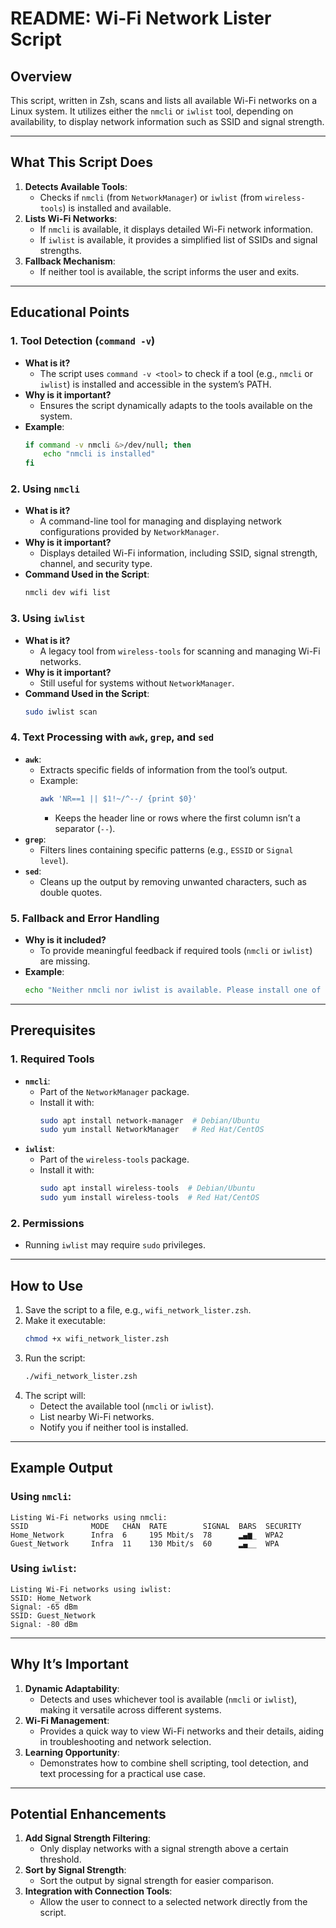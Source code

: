 # README: Wi-Fi Network Lister Script

## **Overview**
This script, written in Zsh, scans and lists all available Wi-Fi networks on a Linux system. It utilizes either the `nmcli` or `iwlist` tool, depending on availability, to display network information such as SSID and signal strength.

---

## **What This Script Does**
1. **Detects Available Tools**: 
   - Checks if `nmcli` (from `NetworkManager`) or `iwlist` (from `wireless-tools`) is installed and available.
2. **Lists Wi-Fi Networks**:
   - If `nmcli` is available, it displays detailed Wi-Fi network information.
   - If `iwlist` is available, it provides a simplified list of SSIDs and signal strengths.
3. **Fallback Mechanism**:
   - If neither tool is available, the script informs the user and exits.

---

## **Educational Points**

### **1. Tool Detection (`command -v`)**
- **What is it?**
  - The script uses `command -v <tool>` to check if a tool (e.g., `nmcli` or `iwlist`) is installed and accessible in the system’s PATH.
- **Why is it important?**
  - Ensures the script dynamically adapts to the tools available on the system.
- **Example**:
  ```bash
  if command -v nmcli &>/dev/null; then
      echo "nmcli is installed"
  fi
  ```

### **2. Using `nmcli`**
- **What is it?**
  - A command-line tool for managing and displaying network configurations provided by `NetworkManager`.
- **Why is it important?**
  - Displays detailed Wi-Fi information, including SSID, signal strength, channel, and security type.
- **Command Used in the Script**:
  ```bash
  nmcli dev wifi list
  ```

### **3. Using `iwlist`**
- **What is it?**
  - A legacy tool from `wireless-tools` for scanning and managing Wi-Fi networks.
- **Why is it important?**
  - Still useful for systems without `NetworkManager`.
- **Command Used in the Script**:
  ```bash
  sudo iwlist scan
  ```

### **4. Text Processing with `awk`, `grep`, and `sed`**
- **`awk`**:
  - Extracts specific fields of information from the tool’s output.
  - Example:
    ```bash
    awk 'NR==1 || $1!~/^--/ {print $0}'
    ```
    - Keeps the header line or rows where the first column isn’t a separator (`--`).
- **`grep`**:
  - Filters lines containing specific patterns (e.g., `ESSID` or `Signal level`).
- **`sed`**:
  - Cleans up the output by removing unwanted characters, such as double quotes.

### **5. Fallback and Error Handling**
- **Why is it included?**
  - To provide meaningful feedback if required tools (`nmcli` or `iwlist`) are missing.
- **Example**:
  ```bash
  echo "Neither nmcli nor iwlist is available. Please install one of them to use this script."
  ```

---

## **Prerequisites**

### **1. Required Tools**
- **`nmcli`**:
  - Part of the `NetworkManager` package.
  - Install it with:
    ```bash
    sudo apt install network-manager  # Debian/Ubuntu
    sudo yum install NetworkManager   # Red Hat/CentOS
    ```
- **`iwlist`**:
  - Part of the `wireless-tools` package.
  - Install it with:
    ```bash
    sudo apt install wireless-tools  # Debian/Ubuntu
    sudo yum install wireless-tools  # Red Hat/CentOS
    ```

### **2. Permissions**
- Running `iwlist` may require `sudo` privileges.

---

## **How to Use**
1. Save the script to a file, e.g., `wifi_network_lister.zsh`.
2. Make it executable:
   ```zsh
   chmod +x wifi_network_lister.zsh
   ```
3. Run the script:
   ```zsh
   ./wifi_network_lister.zsh
   ```
4. The script will:
   - Detect the available tool (`nmcli` or `iwlist`).
   - List nearby Wi-Fi networks.
   - Notify you if neither tool is installed.

---

## **Example Output**

### **Using `nmcli`**:
```
Listing Wi-Fi networks using nmcli:
SSID              MODE   CHAN  RATE        SIGNAL  BARS  SECURITY
Home_Network      Infra  6     195 Mbit/s  78      ▂▄▆_  WPA2
Guest_Network     Infra  11    130 Mbit/s  60      ▂▄__  WPA
```

### **Using `iwlist`**:
```
Listing Wi-Fi networks using iwlist:
SSID: Home_Network
Signal: -65 dBm
SSID: Guest_Network
Signal: -80 dBm
```

---

## **Why It’s Important**
1. **Dynamic Adaptability**:
   - Detects and uses whichever tool is available (`nmcli` or `iwlist`), making it versatile across different systems.
2. **Wi-Fi Management**:
   - Provides a quick way to view Wi-Fi networks and their details, aiding in troubleshooting and network selection.
3. **Learning Opportunity**:
   - Demonstrates how to combine shell scripting, tool detection, and text processing for a practical use case.

---

## **Potential Enhancements**
1. **Add Signal Strength Filtering**:
   - Only display networks with a signal strength above a certain threshold.
2. **Sort by Signal Strength**:
   - Sort the output by signal strength for easier comparison.
3. **Integration with Connection Tools**:
   - Allow the user to connect to a selected network directly from the script.

